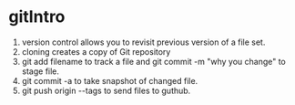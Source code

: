 # gitIntro

1. version control allows you to revisit previous version of a file set.
2. cloning creates a copy of Git repository
3. git add filename to track a file and git commit -m "why you change" to stage file.
4. git commit -a to take snapshot of changed file.
5. git push origin --tags to send files to guthub.
